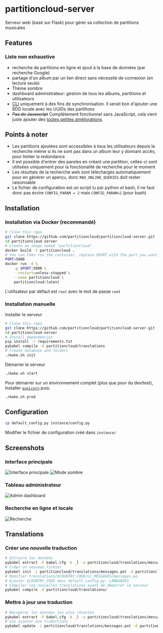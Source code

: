 # partitioncloud-server

Serveur web (basé sur Flask) pour gérer sa collection de partitions musicales

## Features

### Liste non exhaustive
- recherche de partitions en ligne et ajout à la base de données (par recherche Google)
- partage d'un album par un lien direct sans nécessité de connexion (en lecture seule)
- Thème sombre
- dashboard administrateur: gestion de tous les albums, partitions et utilisateurs
- [CLI](https://github.com/partitioncloud/partitioncloud-cli) uniquement à des fins de synchronisation. Il serait bon d'ajouter une BDD locale avec les UUIDs des partitions
- ~~Pas de Javascript~~ Complètement fonctionnel sans JavaScript, cela vient juste ajouter des [toutes petites améliorations](partitioncloud/static/scripts)

## Points à noter
- Les partitions ajoutées sont accessibles à tous les utilisateurs depuis la recherche même si ils ne sont pas dans un album leur y donnant accès, pour limiter la redondance
- Il est possible d'entrer des paroles en créant une partition, celles-ci sont utilisées uniquement pour la fonctionalité de recherche pour le moment
- Les résultats de la recherche web sont téléchargés automatiquement pour en générer un aperçu, donc `MAX_ONLINE_QUERIES` doit rester raisonnable
- Le fichier de configuration est un script lu par python *et* bash, il ne faut donc pas écrire `CONFIG_PARAM = 2` mais `CONFIG_PARAM=2` (pour bash)

## Installation

### Installation via Docker (recommandé)

```bash
# Clone this repo
git clone https://github.com/partitioncloud/partitioncloud-server.git
cd partitioncloud-server
# Create an image named "partitioncloud"
docker build -t partitioncloud .
# You can then run the container, replace $PORT with the port you want to be exposed
PORT=5000
docker run -d \
    -p $PORT:5000 \
    --restart=unless-stopped \
    --name partitioncloud \
    partitioncloud:latest
```
L'utilisateur par défaut est `root` avec le mot de passe `root`

### Installation manuelle

Installer le serveur
```bash
# Clone this repo
git clone https://github.com/partitioncloud/partitioncloud-server.git
cd partitioncloud-server
# Install dependencies
pip install -r requirements.txt
pybabel compile -d partitioncloud/translations
# Create database and folders
./make.sh init
```

Démarrer le serveur
```bash
./make.sh start
```

Pour démarrer sur un environnement complet (plus que pour du dev/test),  
Installer [`gunicorn`](https://github.com/benoitc/gunicorn) puis:
```bash
./make.sh prod
```

## Configuration

```bash
cp default_config.py instance/config.py
```
Modifier le fichier de configuration créé dans `instance/`

## Screenshots

### Interface principale
![Interface principale](https://github.com/user-attachments/assets/e4be140a-1e4a-448c-83db-8380966ed608)
![Mode sombre](https://github.com/user-attachments/assets/78a72a48-bd52-4aee-bda1-9d8c8fcc9cfc)


### Tableau administrateur
![Admin dashboard](https://github.com/user-attachments/assets/80af24c6-58e8-4c13-9226-44fe0514f1ee)


### Recherche en ligne et locale

![Recherche](https://github.com/user-attachments/assets/dc1a0cda-47eb-49c4-b2d2-921d0e10ed52)


## Translations

### Créer une nouvelle traduction

```bash
# Extraire les données
pybabel extract -F babel.cfg -k _l -o partitioncloud/translations/messages.pot .
# Créer un nouveau fichier
pybabel init -i partitioncloud/translations/messages.pot -d partitioncloud/translations/ -l $COUNTRY_CODE
# Modifier translations/$COUNTRY_CODE/LC_MESSAGES/messages.po
# Ajouter $COUNTRY_CODE dans default_config.py: LANGUAGES
# Compiler les nouvelles translations avant de démarrer le serveur
pybabel compile -d partitioncloud/translations/
```

### Mettre à jour une traduction

```bash
# Récupérer les données les plus récentes
pybabel extract -F babel.cfg -k _l -o partitioncloud/translations/messages.pot .
# Les ajouter aux traductions
pybabel update -i partitioncloud/translations/messages.pot -d partitioncloud/translations/
```

